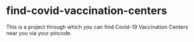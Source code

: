 # find-covid-vaccination-centers
This is a project through which you can find Covid-19 Vaccination Centers near you via your pincode.
